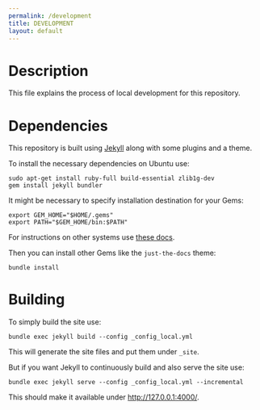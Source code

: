 ```yaml
---
permalink: /development
title: DEVELOPMENT
layout: default
---
```

# Description

This file explains the process of local development for this repository.

# Dependencies

This repository is built using [Jekyll](https://jekyllrb.com/) along with some plugins and a theme.

To install the necessary dependencies on Ubuntu use:
```
sudo apt-get install ruby-full build-essential zlib1g-dev
gem install jekyll bundler
```
It might be necessary to specify installation destination for your Gems:
```
export GEM_HOME="$HOME/.gems"
export PATH="$GEM_HOME/bin:$PATH"
```
For instructions on other systems use [these docs](https://jekyllrb.com/docs/installation/).

Then you can install other Gems like the `just-the-docs` theme:
```
bundle install
```

# Building

To simply build the site use:
```
bundle exec jekyll build --config _config_local.yml
```
This will generate the site files and put them under `_site`.

But if you want Jekyll to continuously build and also serve the site use:
```
bundle exec jekyll serve --config _config_local.yml --incremental
```
This should make it available under http://127.0.0.1:4000/.
